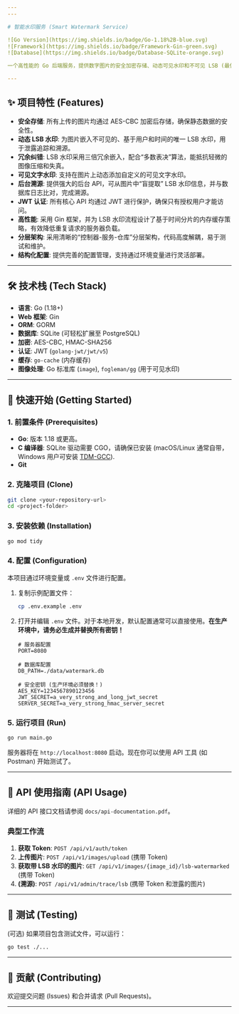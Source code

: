 ```yaml
---
---

# 智能水印服务 (Smart Watermark Service)

![Go Version](https://img.shields.io/badge/Go-1.18%2B-blue.svg)
![Framework](https://img.shields.io/badge/Framework-Gin-green.svg)
![Database](https://img.shields.io/badge/Database-SQLite-orange.svg)

一个高性能的 Go 后端服务，提供数字图片的安全加密存储、动态可见水印和不可见 LSB (最低有效位) 隐写水印功能，并包含强大的后台溯源取证能力。

---
```


## ✨ 项目特性 (Features)

- **安全存储**: 所有上传的图片均通过 AES-CBC 加密后存储，确保静态数据的安全性。
- **动态 LSB 水印**: 为图片嵌入不可见的、基于用户和时间的唯一 LSB 水印，用于泄露追踪和溯源。
- **冗余纠错**: LSB 水印采用三倍冗余嵌入，配合“多数表决”算法，能抵抗轻微的图像压缩和失真。
- **可见文字水印**: 支持在图片上动态添加自定义的可见文字水印。
- **后台溯源**: 提供强大的后台 API，可从图片中“盲提取” LSB 水印信息，并与数据库日志比对，完成溯源。
- **JWT 认证**: 所有核心 API 均通过 JWT 进行保护，确保只有授权用户才能访问。
- **高性能**: 采用 Gin 框架，并为 LSB 水印流程设计了基于时间分片的内存缓存策略，有效降低重复请求的服务器负载。
- **分层架构**: 采用清晰的“控制器-服务-仓库”分层架构，代码高度解耦，易于测试和维护。
- **结构化配置**: 提供完善的配置管理，支持通过环境变量进行灵活部署。

---

## 🛠️ 技术栈 (Tech Stack)

- **语言**: Go (1.18+)
- **Web 框架**: Gin
- **ORM**: GORM
- **数据库**: SQLite (可轻松扩展至 PostgreSQL)
- **加密**: AES-CBC, HMAC-SHA256
- **认证**: JWT (`golang-jwt/jwt/v5`)
- **缓存**: `go-cache` (内存缓存)
- **图像处理**: Go 标准库 (`image`), `fogleman/gg` (用于可见水印)

---

## 🚀 快速开始 (Getting Started)

### 1. 前置条件 (Prerequisites)

- **Go**: 版本 1.18 或更高。
- **C 编译器**: SQLite 驱动需要 CGO，请确保已安装 (macOS/Linux 通常自带，Windows 用户可安装 [TDM-GCC](https://jmeubank.github.io/tdm-gcc/)).
- **Git**

### 2. 克隆项目 (Clone)

```bash
git clone <your-repository-url>
cd <project-folder>
```

### 3. 安装依赖 (Installation)

```bash
go mod tidy
```

### 4. 配置 (Configuration)

本项目通过环境变量或 `.env` 文件进行配置。

1.  复制示例配置文件：
    ```bash
    cp .env.example .env
    ```

2.  打开并编辑 `.env` 文件。对于本地开发，默认配置通常可以直接使用。**在生产环境中，请务必生成并替换所有密钥！**

    ```env
    # 服务器配置
    PORT=8080

    # 数据库配置
    DB_PATH=./data/watermark.db

    # 安全密钥 (生产环境必须替换！)
    AES_KEY=1234567890123456
    JWT_SECRET=a_very_strong_and_long_jwt_secret
    SERVER_SECRET=a_very_strong_hmac_server_secret
    ```

### 5. 运行项目 (Run)

```bash
go run main.go
```

服务器将在 `http://localhost:8080` 启动。现在你可以使用 API 工具 (如 Postman) 开始测试了。

---

## 📖 API 使用指南 (API Usage)

详细的 API 接口文档请参阅 `docs/api-documentation.pdf`。

### 典型工作流

1.  **获取 Token**: `POST /api/v1/auth/token`
2.  **上传图片**: `POST /api/v1/images/upload` (携带 Token)
3.  **获取带 LSB 水印的图片**: `GET /api/v1/images/{image_id}/lsb-watermarked` (携带 Token)
4.  **(溯源)**: `POST /api/v1/admin/trace/lsb` (携带 Token 和泄露的图片)

---

## 🧪 测试 (Testing)

(可选) 如果项目包含测试文件，可以运行：
```bash
go test ./...
```

---

## 🤝 贡献 (Contributing)

欢迎提交问题 (Issues) 和合并请求 (Pull Requests)。


---
